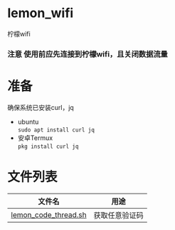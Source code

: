 # lemon_wifi
柠檬wifi

### 注意 使用前应先连接到柠檬wifi，且关闭数据流量

# 准备
确保系统已安装curl，jq  
 - ubuntu  
   `sudo apt install curl jq`
 - 安卓Termux  
   `pkg install curl jq`

# 文件列表
 | 文件名 | 用途 |
 | :---: | :---: |  
 | [lemon_code_thread.sh](./lemon_code_thread.sh) | 获取任意验证码 |  
